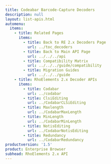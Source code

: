 ```yaml
---
title: Codeabar Barcode-Capture Decoders
description: null
layout: list-apis.html
automenu:
  items:
    - title: Related Pages
      items:
        - title: Back to RE 2.x Decoders Page
          url: ../toc_decoders
        - title: Back to Main API Page
          url: ../../../api
        - title: Compatibility Matrix
          url: ../../../guide/compatibility
        - title: Migration Guides
          url: ../../../guide
    - title: RhoElements 2.x Decoder APIs
      items:
        - title: Codabar
          url: ../codabar
        - title: ClsiEditing
          url: ../CodabarCLSiEditing
        - title: Maxlength
          url: ../CodabarMaxLength
        - title: MinLength
          url: ../CodabarMinLength
        - title: NotisEditing
          url: ../CodabarNotisEditing
        - title: Redundancy
          url: ../CodabarRedundancy
productversion: '1.5'
product: Enterprise Browser
subhead: RhoElements 2.x API
---
```



